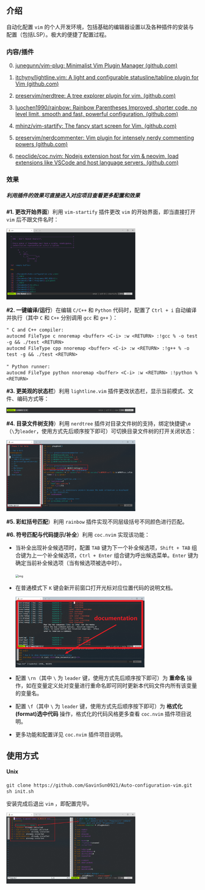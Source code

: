 ## 介绍

自动化配置 `vim` 的个人开发环境，包括基础的编辑器设置以及各种插件的安装与配置（包括LSP）。极大的便捷了配置过程。

### 内容/插件

0. [junegunn/vim-plug: Minimalist Vim Plugin Manager (github.com)](https://github.com/junegunn/vim-plug)

1. [itchyny/lightline.vim: A light and configurable statusline/tabline plugin for Vim (github.com)](https://github.com/itchyny/lightline.vim)
2. [preservim/nerdtree: A tree explorer plugin for vim. (github.com)](https://github.com/preservim/nerdtree)
3. [luochen1990/rainbow: Rainbow Parentheses Improved, shorter code, no level limit, smooth and fast, powerful configuration. (github.com)](https://github.com/luochen1990/rainbow)
4. [mhinz/vim-startify: The fancy start screen for Vim. (github.com)](https://github.com/mhinz/vim-startify)
5. [preservim/nerdcommenter: Vim plugin for intensely nerdy commenting powers (github.com)](https://github.com/preservim/nerdcommenter)
6. [neoclide/coc.nvim: Nodejs extension host for vim & neovim, load extensions like VSCode and host language servers. (github.com)](https://github.com/neoclide/coc.nvim)

### 效果

##### 利用插件的效果可直接进入对应项目查看更多配置和效果

**#1. 更改开始界面**）利用 `vim-startify` 插件更改 `vim` 的开始界面，即当直接打开 `vim` 后不跟文件名时：

<img src="img/startify.png" style="zoom: 33%;" />

**#2. 一键编译/运行**）在编辑 `C/C++` 和 `Python` 代码时，配置了 `Ctrl + i` 自动编译并执行（其中 `C` 和 `C++` 分别调用 `gcc` 和 `g++` ）：

```
" C and C++ compiler:
autocmd FileType c nnoremap <buffer> <C-i> :w <RETURN> :!gcc % -o test -g && ./test <RETURN>
autocmd FileType cpp nnoremap <buffer> <C-i> :w <RETURN> :!g++ % -o test -g && ./test <RETURN>

" Python runner:
autocmd FileType python nnoremap <buffer> <C-i> :w <RETURN> :!python % <RETURN>
```

**#3. 更美观的状态栏**）利用 `lightline.vim` 插件更改状态栏，显示当前模式、文件、编码方式等：

<img src="img/lightline.vim.png" style="zoom:33%;" />

**#4. 目录文件树支持**）利用 `nerdtree` 插件对目录文件树的支持，绑定快捷键`\e`（`\`为`leader`，使用方式先后顺序按下即可）可切换目录文件树的打开关闭状态：

<img src="img/nerdtree.png" style="zoom:33%;" />

**#5. 彩虹括号匹配**）利用 `rainbow` 插件实现不同层级括号不同颜色进行匹配。

**#6. 符号匹配与代码提示/补全**）利用 `coc.nvim` 实现该功能：

- 当补全出现补全候选项时，配置 `TAB` 键为下一个补全候选项，`Shift + TAB` 组合键为上一个补全候选项，`Ctrl + Enter` 组合键为呼出候选菜单。`Enter` 键为确定当前补全候选项（当有候选项被选中时）。

  <img src="https://user-images.githubusercontent.com/251450/55285193-400a9000-53b9-11e9-8cff-ffe4983c5947.gif" alt="img" style="zoom: 50%;" />

- 在普通模式下 `K` 键会新开前窗口打开光标对应位置代码的说明文档。

  <img src="img\K-help.png" alt="K-help" style="zoom:33%;" />

- 配置 `\rn`（其中 `\` 为 `leader` 键，使用方式先后顺序按下即可）为 **重命名** 操作，如在变量定义处对变量进行重命名即可同时更新本代码文件内所有该变量的变量名。
- 配置 `\f`（其中 `\` 为 `leader` 键，使用方式先后顺序按下即可）为 **格式化(format)选中代码** 操作，格式化的代码风格更多查看 `coc.nvim` 插件项目说明。
- 更多功能和配置详见 `coc.nvim` 插件项目说明。

## 使用方式

#### Unix

```shell
git clone https://github.com/GavinSun0921/Auto-configuration-vim.git
sh init.sh
```

安装完成后退出 `vim` ，即配置完毕。

<img src="img/PlugInstallStatus.png" style="zoom:33%;" />
